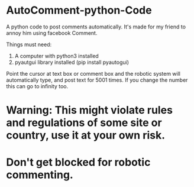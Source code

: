 # AutoComment-python-Code
A python code to post comments automatically. It's made for my friend to annoy him using facebook Comment. 

Things must need:
1. A computer with python3 installed
2. pyautgui library installed (pip install pyautogui)

Point the cursor at text box or comment box and the robotic system will automatically type, and post text for 5001 times. If you change the number this can go to infinity too. 

# Warning: This might violate rules and regulations of some site or country, use it at your own risk.
# Don't get blocked for robotic commenting.
